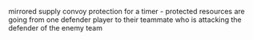 mirrored supply convoy protection for a timer - protected resources are going from one defender player to their teammate who is attacking the defender of the enemy team